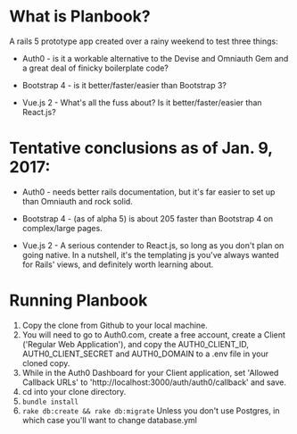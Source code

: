 # What is Planbook?

A rails 5 prototype app created over a rainy weekend to test three things:

* Auth0 - is it a workable alternative to the Devise and Omniauth Gem and a great deal of finicky boilerplate code?

* Bootstrap 4 - is it better/faster/easier than Bootstrap 3?

* Vue.js 2 - What's all the fuss about? Is it better/faster/easier than React.js?

# Tentative conclusions as of Jan. 9, 2017:

* Auth0 - needs better rails documentation, but it's far easier to set up than Omniauth and rock solid.

* Bootstrap 4 - (as of alpha 5) is about 205 faster than Bootstrap 4 on complex/large pages.
 
* Vue.js 2 - A serious contender to React.js, so long as you don't plan on going native. In a nutshell, it's the templating js you've always wanted for Rails' views, and definitely worth learning about.


# Running Planbook

1. Copy the  clone from Github to your local machine.
2. You will need to go to Auth0.com, create a free account, create a Client ('Regular Web Application'), and copy the AUTH0_CLIENT_ID, AUTH0_CLIENT_SECRET and AUTH0_DOMAIN to a .env file in your cloned copy.
2. While in the Auth0 Dashboard for your Client application, set 'Allowed Callback URLs' to 'http://localhost:3000/auth/auth0/callback' and save.
2. cd into your clone directory.
2. `bundle install`
3. `rake db:create && rake db:migrate` Unless you don't use Postgres, in which case you'll want to change database.yml 

